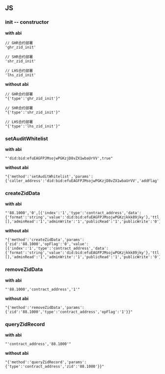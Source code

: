 ## JS
### init -- constructor
**with abi**
```
// GHR合约部署
'ghr_zid_init'

// SHR合约部署
'shr_zid_init'

// LHS合约部署
'lhs_zid_init'
```

**without abi**
```
// GHR合约部署
"{'type':'ghr_zid_init'}"

// SHR合约部署
"{'type':'shr_zid_init'}"

// LHS合约部署
"{'type':'lhs_zid_init'}"
```

### setAuditWhitelist
**with abi**
```
"'did:bid:efuEAGFPJMsojwPGKzjD8vZX1wbaUrVV',true"
```

**without abi**
```
"{'method':'setAuditWhitelist','params':{'caller_address':'did:bid:efuEAGFPJMsojwPGKzjD8vZX1wbaUrVV','addFlag':true}}"
```

### createZidData
**with abi**
```
"'88.1000','0',[{'index':'1','type':'contract_address','data':{'format':'string','value':'did:bid:efuEAGFPJMsojwPGKzjkkk89jky'},'ttl':'86400','ttlType':'0','timestamp':'0','references':[],'adminRead':'1','adminWrite':'1','publicRead':'1','publicWrite':'0'}]"
```

**without abi**
```
"{'method':'createZidData','params':{'zid':'88.1000','opFlag':'0','value':[{'index':'1','type':'contract_address','data':{'format':'string','value':'did:bid:efuEAGFPJMsojwPGKzjkkk89jky'},'ttl':'86400','ttlType':'0','timestamp':'0','references':[],'adminRead':'1','adminWrite':'1','publicRead':'1','publicWrite':'0'}]}}"
```

### removeZidData
**with abi**
```
"'88.1000','contract_address','1'"
```

**without abi**
```
"{'method':'removeZidData','params':{'zid':'88.1000','type':'contract_address','opFlag':'1'}}"
```

### queryZidRecord
**with abi**
```
"'contract_address','88.1000'"
```

**without abi**
```
"{'method':'queryZidRecord','params':{'type':'contract_address','zid':'88.1000'}}"
```
